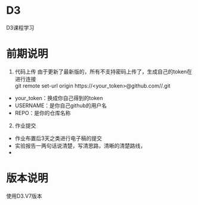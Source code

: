 # D3
D3课程学习

# 前期说明

1. 代码上传
由于更新了最新版的，所有不支持密码上传了，生成自己的token在进行连接   
git remote set-url origin https://<your_token>@github.com/<USERNAME>/<REPO>.git
- your_token：换成你自己得到的token
- USERNAME：是你自己github的用户名
- REPO：是你的仓库名称
2. 作业提交
- 作业布置后3天之类进行电子稿的提交
- 实验报告一两句话说清楚，写清思路，清晰的清楚路线，
-  
# 版本说明
使用D3.V7版本
